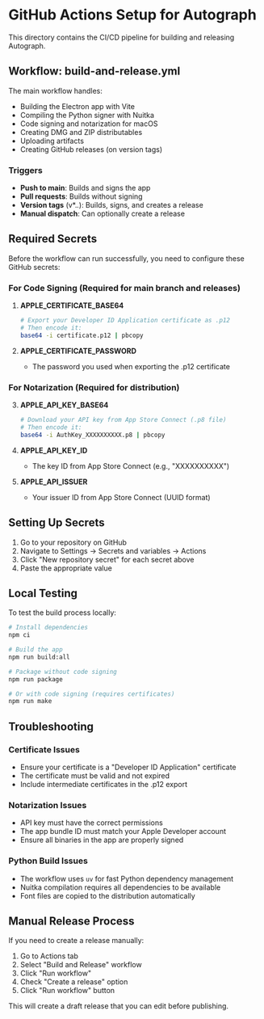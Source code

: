# GitHub Actions Setup for Autograph

This directory contains the CI/CD pipeline for building and releasing Autograph.

## Workflow: build-and-release.yml

The main workflow handles:
- Building the Electron app with Vite
- Compiling the Python signer with Nuitka
- Code signing and notarization for macOS
- Creating DMG and ZIP distributables
- Uploading artifacts
- Creating GitHub releases (on version tags)

### Triggers

- **Push to main**: Builds and signs the app
- **Pull requests**: Builds without signing
- **Version tags** (v*.*.*): Builds, signs, and creates a release
- **Manual dispatch**: Can optionally create a release

## Required Secrets

Before the workflow can run successfully, you need to configure these GitHub secrets:

### For Code Signing (Required for main branch and releases)

1. **APPLE_CERTIFICATE_BASE64**
   ```bash
   # Export your Developer ID Application certificate as .p12
   # Then encode it:
   base64 -i certificate.p12 | pbcopy
   ```

2. **APPLE_CERTIFICATE_PASSWORD**
   - The password you used when exporting the .p12 certificate

### For Notarization (Required for distribution)

3. **APPLE_API_KEY_BASE64**
   ```bash
   # Download your API key from App Store Connect (.p8 file)
   # Then encode it:
   base64 -i AuthKey_XXXXXXXXXX.p8 | pbcopy
   ```

4. **APPLE_API_KEY_ID**
   - The key ID from App Store Connect (e.g., "XXXXXXXXXX")

5. **APPLE_API_ISSUER**
   - Your issuer ID from App Store Connect (UUID format)

## Setting Up Secrets

1. Go to your repository on GitHub
2. Navigate to Settings → Secrets and variables → Actions
3. Click "New repository secret" for each secret above
4. Paste the appropriate value

## Local Testing

To test the build process locally:

```bash
# Install dependencies
npm ci

# Build the app
npm run build:all

# Package without code signing
npm run package

# Or with code signing (requires certificates)
npm run make
```

## Troubleshooting

### Certificate Issues
- Ensure your certificate is a "Developer ID Application" certificate
- The certificate must be valid and not expired
- Include intermediate certificates in the .p12 export

### Notarization Issues
- API key must have the correct permissions
- The app bundle ID must match your Apple Developer account
- Ensure all binaries in the app are properly signed

### Python Build Issues
- The workflow uses `uv` for fast Python dependency management
- Nuitka compilation requires all dependencies to be available
- Font files are copied to the distribution automatically

## Manual Release Process

If you need to create a release manually:

1. Go to Actions tab
2. Select "Build and Release" workflow
3. Click "Run workflow"
4. Check "Create a release" option
5. Click "Run workflow" button

This will create a draft release that you can edit before publishing.